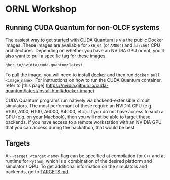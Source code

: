 # ORNL Workshop


## Running CUDA Quantum for non-OLCF systems
The easiest way to get started with CUDA Quantum is via the public Docker images. These images are available for `x86_64` (or `AMD64`) and `aarch64` CPU architectures. Depending on whether you have an NVIDIA GPU or not, you’ll also want to pull a specific tag for these images. 
 
`ghcr.io/nvidia/cuda-quantum:latest`  
 
To pull the image, you will need to install [docker](https://www.docker.com/) and then run `docker pull <image_name>`.
For instructions on how to run the CUDA Quantum container, refer to [this page] (https://nvidia.github.io/cuda-quantum/latest/install.html#docker-image).
 
CUDA Quantum programs run natively via backend-extensible circuit simulators. The most performant of these require an NVIDIA GPU (e.g. V100, A100, H100, A6000, A4000, etc.). If you do not have access to such a GPU (e.g. on your Macbook), then you will not be able to target these backends. If you have access to a remote workstation with an NVIDIA GPU that you can access during the hackathon, that would be best.

## Targets
A `--target <target-name>` flag can be specified at compilation for `C++` and at runtime for `Python`, which is a combination of the desired platform and simulator / QPU. 
To get additional information on the simulators and backends, go to [TARGETS.md](TARGETS.md).
